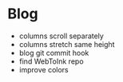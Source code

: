 # Blog
  
  - columns scroll separately
  - columns stretch same height
  - blog git commit hook
  - find WebToInk repo
  - improve colors
